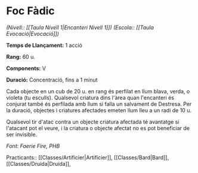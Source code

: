 # Foc Fàdic

*(Nivell:: [[Taula Nivell 1|Encanteri Nivell 1]]) (Escola:: [[Taula Evocació|Evocació]])*

**Temps de Llançament:** 1 acció

**Rang:** 60 u.

**Components:** V

**Duració:** Concentració, fins a 1 minut

Cada objecte en un cub de 20 u. en rang és perfilat en llum blava, verda, o violeta (tu esculls). Qualsevol criatura dins l'àrea quan l'encanteri és conjurat també és perfilada amb llum si falla un salvament de Destresa. Per la duració, objectes i criatures afectades emeten llum lleu a un radi de 10 u.

Qualsevol tir d'atac contra un objecte criatura afectada té avantatge si l'atacant pot el veure, i la criatura o objecte afectat no es pot beneficiar de ser invisible.


*Font: Faerie Fire, PHB*



Practicants:: [[Classes/Artificier|Artificier]], [[Classes/Bard|Bard]], [[Classes/Druida|Druida]], 